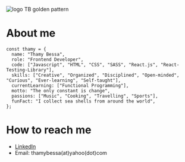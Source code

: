 ![logo TB golden pattern](https://user-images.githubusercontent.com/29009309/172242619-80bb8c27-4722-4ae7-8e43-c5c902720e31.jpg)

# About me

```
const thamy = {
  name: "Thamy Bessa",
  role: "Frontend Developer",
  code: ["Javascript", "HTML", "CSS", "SASS", "React.js", "React-Testing-Library"], 
  skills: ["Creative", "Organized", "Disciplined", "Open-minded", "Curious", "Ever-learning", "Self-taught"],
  currentLearning: ["Functional Programming"],
  motto: "The only constant is change",
  passions: ["Music", "Cooking", "Travelling", "Sports"],
  funFact: "I collect sea shells from around the world",
};
```

# How to reach me

- [LinkedIn](https://www.linkedin.com/in/thamires-bessa/?locale=en_US)
- Email: thamybessa(at)yahoo(dot)com
